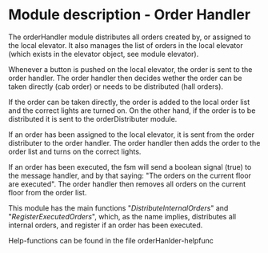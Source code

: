 # Module description - Order Handler

The orderHandler module distributes all orders created by, or assigned to the local elevator. It also manages the list of orders in the local elevator (which exists in the elevator object, see module elevator).

Whenever a button is pushed on the local elevator, the order is sent to the order handler. The order handler then decides wether the order can be taken directly (cab order) or needs to be distributed (hall orders).

If the order can be taken directly, the order is added to the local order list and the correct lights are turned on. On the other hand, if the order is to be distributed it is sent to the orderDistributer module.

If an order has been assigned to the local elevator, it is sent from the order distributer to the order handler. The order handler then adds the order to the order list and turns on the correct lights.

If an order has been executed, the fsm will send a boolean signal (true) to the message handler, and by that saying: "The orders on the current floor are executed". The order handler then removes all orders on the current floor from the order list.

This module has the main functions "*DistributeInternalOrders*" and "*RegisterExecutedOrders*", which, as the name implies, distributes all internal orders, and register if an order has been executed.

Help-functions can be found in the file orderHanlder-helpfunc
